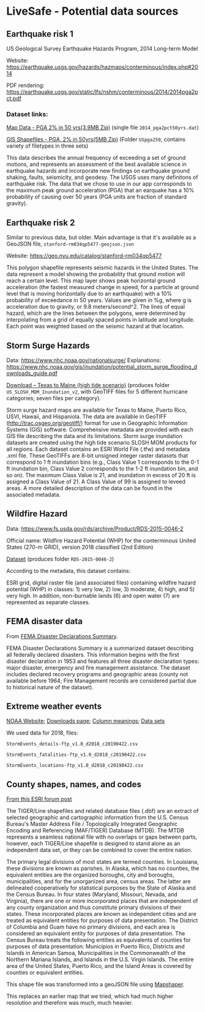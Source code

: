 # LiveSafe - Potential data sources

## Earthquake risk 1
US Geological Survey Earthquake Hazards Program, 2014 Long-term Model

Website: https://earthquake.usgs.gov/hazards/hazmaps/conterminous/index.php#2014

PDF rendering: https://earthquake.usgs.gov/static/lfs/nshm/conterminous/2014/2014pga2pct.pdf


### Dataset links: 
 [Map Data - PGA 2% in 50 yrs(3.9MB Zip)](https://earthquake.usgs.gov/static/lfs/nshm/conterminous/2014/data/2014_pga2pct50yrs.dat.zip) (single file `2014_pga2pct50yrs.dat`)
 
[GIS Shapefiles - PGA, 2% in 50yrs(5MB Zip)](https://earthquake.usgs.gov/static/lfs/nshm/conterminous/2014/data/USpga250.zip) (Folder `USpga250`, contains variety of filetypes in three sets)

This data describes the annual frequency of exceeding a set of ground motions, and represents an assessment of the best available science in earthquake hazards and incorporate new findings on earthquake ground shaking, faults, seismicity, and geodesy.  The USGS uses many definitons of earthquake risk.  The data that we chose to use in our app corresponds to the maximum peak ground acceleration (PGA) that an earquake has a 10% probability of causing over 50 years (PGA units are fraction of standard gravity).


## Earthquake risk 2
Similar to previous data, but older.  Main advantage is that it's available as a GeoJSON file, `stanford-rm034qp5477-geojson.json`

Website: https://geo.nyu.edu/catalog/stanford-rm034qp5477



This polygon shapefile represents seismic hazards in the United States. The data represent a model showing the probability that ground motion will reach a certain level. This map layer shows peak horizontal ground acceleration (the fastest measured change in speed, for a particle at ground level that is moving horizontally due to an earthquake) with a 10% probability of exceedance in 50 years. Values are given in %g, where g is acceleration due to gravity, or 9.8 meters/second^2. The lines of equal hazard, which are the lines between the polygons, were determined by interpolating from a grid of equally spaced points in latitude and longitude. Each point was weighted based on the seismic hazard at that location. 



## Storm Surge Hazards

Data: https://www.nhc.noaa.gov/nationalsurge/
Explanations: https://www.nhc.noaa.gov/gis/inundation/potential_storm_surge_flooding_downloads_guide.pdf

[Download – Texas to Maine (high tide scenario)](https://www.nhc.noaa.gov/gis/hazardmaps/US_SLOSH_MOM_Inundation.zip) (produces folder `US_SLOSH_MOM_Inundation_v2`, with GeoTIFF files for 5 different hurricane categories; seven files per category).

Storm surge hazard maps are available for Texas to Maine, Puerto Rico, USVI, Hawaii, and Hispaniola. The data are available in GeoTIFF (http://trac.osgeo.org/geotiff/) format for use in Geographic Information Systems (GIS) software. Comprehensive metadata are provided with each GIS file describing the data and its limitations. Storm surge inundation datasets are created using the high tide scenario SLOSH MOM products for all regions. Each dataset contains an ESRI World File (.tfw) and metadata .xml file. These GeoTIFFs are 8-bit unsigned integer raster datasets that correspond to 1 ft inundation bins (e.g., Class Value 1 corresponds to the 0-1 ft inundation bin, Class Value 2 corresponds to the 1-2 ft inundation bin, and so on). The maximum Class Value is 21, and inundation in excess of 20 ft is assigned a Class Value of 21. A Class Value of 99 is assigned to leveed areas. A more detailed description of the data can be found in the associated metadata.

## Wildfire Hazard
Data: https://www.fs.usda.gov/rds/archive/Product/RDS-2015-0046-2

Official name: Wildfire Hazard Potential (WHP) for the conterminous United States (270-m GRID), version 2018 classified (2nd Edition)

[Dataset](https://www.fs.usda.gov/rds/fedora/objects/RDS:RDS-2015-0046-2/datastreams/RDS-2015-0046-2/content) (produces folder `RDS-2015-0046-2`)

According to the metadata, this dataset contains:

ESRI grid, digital raster file (and associated files) containing wildfire hazard potential (WHP) in classes: 1) very low, 2) low, 3) moderate, 4) high, and 5) very high. In addition, non-burnable lands (6) and open water (7) are represented as separate classes.

## FEMA disaster data
From [FEMA Disaster Declarations Summary](https://www.fema.gov/media-library/assets/documents/28318).

FEMA Disaster Declarations Summary is a summarized dataset describing all federally declared disasters. This information begins with the first disaster declaration in 1953 and features all three disaster declaration types: major disaster, emergency and fire management assistance. The dataset includes declared recovery programs and geographic areas (county not available before 1964; Fire Management records are considered partial due to historical nature of the dataset).

## Extreme weather events
[NOAA Website](https://www.climate.gov/maps-data/dataset/severe-storms-and-extreme-events-data-table); 
[Downloads page](https://www.ncdc.noaa.gov/stormevents/ftp.jsp);
[Column meanings](https://www1.ncdc.noaa.gov/pub/data/swdi/stormevents/csvfiles/Storm-Data-Export-Format.pdf);
[Data sets](https://www1.ncdc.noaa.gov/pub/data/swdi/stormevents/csvfiles/)

We used data for 2018, files:

`StormEvents_details-ftp_v1.0_d2018_c20190422.csv`

`StormEvents_fatalities-ftp_v1.0_d2018_c20190422.csv`

`StormEvents_locations-ftp_v1.0_d2018_c20190422.csv`

## County shapes, names, and codes
[From this ESRI forum post](https://community.esri.com/thread/24614)


The TIGER/Line shapefiles and related database files (.dbf) are an extract of selected geographic and cartographic information from the U.S. Census Bureau's Master Address File / Topologically Integrated Geographic Encoding and Referencing (MAF/TIGER) Database (MTDB). The MTDB represents a seamless national file with no overlaps or gaps between parts, however, each TIGER/Line shapefile is designed to stand alone as an independent data set, or they can be combined to cover the entire nation.

The primary legal divisions of most states are termed counties.  In Louisiana, these divisions are known as parishes.  In Alaska, which has no counties, the equivalent entities are the organized boroughs, city and boroughs, municipalities, and for the unorganized area, census areas.  The latter are delineated cooperatively for statistical purposes by the State of Alaska and the Census Bureau.  In four states (Maryland, Missouri, Nevada, and Virginia), there are one or more incorporated places that are independent of any county organization and thus constitute primary divisions of their states.  These incorporated places are known as independent cities and are treated as equivalent entities for purposes of data presentation.  The District of Columbia and Guam have no primary divisions, and each area is considered an equivalent entity for purposes of data presentation.  The Census Bureau treats the following entities as equivalents of counties for purposes of data presentation: Municipios in Puerto Rico, Districts and Islands in American Samoa, Municipalities in the Commonwealth of the Northern Mariana Islands, and Islands in the U.S. Virgin Islands.  The entire area of the United States, Puerto Rico, and the Island Areas is covered by counties or equivalent entities.

This shape file was transformed into a geoJSON file using [Mapshaper](https://mapshaper.org/).

This replaces an earlier map that we tried, which had much higher resolution and therefore was much, much heavier. 

